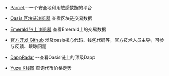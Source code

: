 
- [Parcel ](https://auth.oasislabs.com/) --一个安全地利用敏感数据的平台

- [Oasis 区块链浏览器](https://www.oasisscan.com/) 查看区块链交易数据

- [Emerald 链上浏览器](https://explorer.emerald.oasis.dev/) 查看Emerald上的交易数据

- [官方开发 Github](https://github.com/oasisprotocol) 涉及oasis核心代码、钱包代码等，官方技术人员主导，可参与反馈、跟踪问题

- [DappRadar](https://dappradar.com/rankings/protocol/oasis) --查看Oasisi链上的顶级Dapp

- [Yuzu K线图](https://dexscreener.com/oasisemerald/0x941494a56164ea04d79f9867dddb0dd754a625cc) 查询代币价格走势